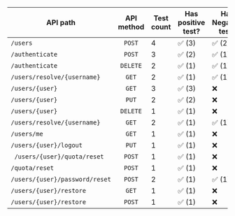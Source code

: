 | API path                       | API method | Test count | Has positive test? | Has Negative test? |
| ------------------------------ | :--------: | ---------- | ------------------ | ------------------ |
| `/users`                       |   `POST`   | 4          | ✅ (3)              | ✅ (2)              |
| `/authenticate`                |   `POST`   | 3          | ✅ (2)              | ✅ (1)              |
| `/authenticate`                |  `DELETE`  | 2          | ✅  (1)             | ✅     (1)          |
| `/users/resolve/{username}`    |   `GET`    | 2          | ✅ (1)              | ✅ (1)              |
| `/users/{user}`                |   `GET`    | 3          | ✅  (3)             | ❌                  |
| `/users/{user}`                |   `PUT`    | 2          | ✅       (2)        | ❌                  |
| `/users/{user}`                |  `DELETE`  | 1          | ✅ (1)              | ❌                  |
| `/users/resolve/{username}`    |   `GET`    | 2          | ✅    (1)           | ✅        (1)       |
| `/users/me`                    |   `GET`    | 1          | ✅   (1)            | ❌                  |
| `/users/{user}/logout`         |   `PUT`    | 1          | ✅         (1)      | ❌                  |
| ` /users/{user}/quota/reset`   |   `POST`   | 1          | ✅      (1)         | ❌                  |
| `/quota/reset`                 |   `POST`   | 1          | ✅  (1)             | ❌                  |
| `/users/{user}/password/reset` |   `POST`   | 2          | ✅         (1)      | ✅       (1)        |
| `/users/{user}/restore`        |   `GET`    | 1          | ✅ (1)              | ❌                  |
| `/users/{user}/restore`        |   `POST`   | 1          | ✅ (1)              | ❌                  |